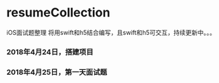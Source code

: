 # resumeCollection
iOS面试题整理
将用swift和h5结合编写，且swift和h5可交互，持续更新中。。。


### 2018年4月24日，搭建项目
### 2018年4月25日，第一天面试题
